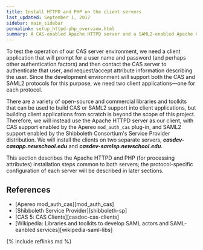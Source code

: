 ```yaml
---
title: Install HTTPD and PHP on the client servers
last_updated: September 1, 2017
sidebar: main_sidebar
permalink: setup_httpd-php_overview.html
summary: A CAS-enabled Apache HTTPD server and a SAML2-enabled Apache HTTPD server will be used as clients to test the CAS server. PHP will be used to help examine user attribute data passed back to the clients from the server.
---
```


To test the operation of our CAS server environment, we need a client application that will prompt for a user name and password (and perhaps other authentication factors) and then contact the CAS server to authenticate that user, and request/accept attribute information describing the user. Since the development environment will support both the CAS and SAML2 protocols for this purpose, we need two client applications&mdash;one for each protocol.

There are a variety of open-source and commercial libraries and toolkits that can be used to build CAS or SAML2 support into client applications, but building client applications from scratch is beyond the scope of this project. Therefore, we will instead use the Apache HTTPD server as our client, with CAS support enabled by the Apereo `mod_auth_cas` plug-in, and SAML2 support enabled by the Shibboleth Consortium's Service Provider distribution. We will install the clients on two separate servers, ***casdev-casapp.newschool.edu*** and ***casdev-samlsp.newschool.edu***.

This section describes the Apache HTTPD and PHP (for processing attributes) installation steps common to both servers; the protocol-specific configuration of each server will be described in later sections.

## References

* [Apereo mod_auth_cas][mod_auth_cas]
* [Shibboleth Service Provider][shibboleth-sp]
* [CAS 5: CAS Clients][casdoc-cas-clients]
* [Wikipedia: Libraries and toolkits to develop SAML actors and SAML-eanbled services][wikipedia-saml-libs]

{% include reflinks.md %}
